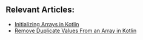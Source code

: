 ## Relevant Articles:

- [Initializing Arrays in Kotlin](https://www.baeldung.com/kotlin/initialize-array)
- [Remove Duplicate Values From an Array in Kotlin](https://www.baeldung.com/kotlin/array-remove-duplicates)

